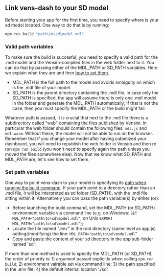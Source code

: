 ## Link vens-dash to your SD model

Before starting your app for the first time, you need to specify where is your sd model located. One way to do that is by running:

```bash
npm run build "path\to\sd\model.mdl"
```

### Valid path variables
To make sure the build is succesful, you need to specify a valid path for the .mdl model and the Vensim-compiled files in the web folder next to it. You can do that by passing either of the MDL_PATH or SD_PATH variables. Here we explain what they are and then [how to set them](#Set-path-variables).
* MDL_PATH is the full path to the model and avoids ambiguity on which is the .mdl file of your model.
* SD_PATH is the parent directory containing the .mdl file.
In case only the SD_PATH is specified, the app will assume there is only one .mdl model in the folder and generate the MDL_PATH automatically; if that is not the case, then you must specify the MDL_PATH or the build might fail.

Whatever path is passed, it is crucial that next to the .mdl file there is a subdirectory called "web" containing the files published by Vensim. In particular the web folder should contain the following files: `mdl.js` and `mdl.wasm`. Without these, the model will not be able to run on the browser.
Remember that if you change your model after having cutomized your dashboard, you will need to republish the web folder in Vensim and then re run `npm run build` (you won't need to specify again the path unless you moved the files somewhere else).
Now that we know what SD_PATH and MDL_PATH are, let's see how to set them.

### Set path variables
One way to point vens-dash to your model is specifying its [path when running the build command](#link-vens-dash-to-your-SD-model). If your path point to a directory rather than an .mdl file, it will be interpreted as sd folder (SD_PATH), with the .mdl file sitting within it.
Alternatively you can pass the path variable(s) by either (or):
* Before launching the build command, set the MDL_PATH (or SD_PATH) environment variable via command line (e.g. on Windows: `SET MDL_PATH="path\to\sd\model.mdl"`; on Unix `EXPORT MDL_PATH="path\to\sd\model.mdl"`);
* Locate the file named ".env" in the root directory (same level as app.js) adding(/modifying) the line: `MDL_PATH="path\to\sd\model.mdl`"
* Copy and paste the content of your sd directory in the app sub-folder named 'sd'.

If more than one method is used to specify the MDL_PATH (or SD_PATH), the order of priority is: 1) argument passed explicitly when calling `npm run build`; 2) environment vairable set via command line; 3) the path specified in the .env file; 4) the default internal location './sd'.
